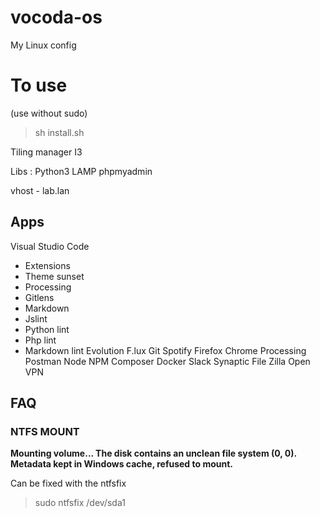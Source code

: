 # vocoda-os
My Linux config

# To use 
(use without sudo)
> sh install.sh

Tiling manager
I3 



Libs :
Python3
LAMP
phpmyadmin

vhost - lab.lan



## Apps
Visual Studio Code
 - Extensions
  - Theme sunset
  - Processing
  - Gitlens
  - Markdown
  - Jslint
  - Python lint
  - Php lint
  - Markdown lint
Evolution
F.lux
Git
Spotify
Firefox 
Chrome
Processing
Postman
Node 
NPM
Composer
Docker
Slack
Synaptic
File Zilla
Open VPN

## FAQ 

### NTFS MOUNT

**Mounting volume... The disk contains an unclean file system (0, 0).
Metadata kept in Windows cache, refused to mount.**

Can be fixed with the ntfsfix
> sudo ntfsfix /dev/sda1
